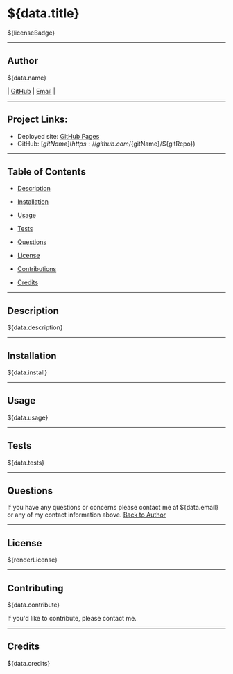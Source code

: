 # ${data.title}


${licenseBadge}

---
## Author

${data.name}


| [GitHub](https://github.com/${gitName}) | [Email](${email}) |

---
## Project Links:

- Deployed site: [GitHub Pages](https://${gitName}.github.io/${gitRepo}/)
- GitHub: [${gitName}](https://github.com/${gitName}/${gitRepo})

---
## Table of Contents

- [Description](##Description)

- [Installation](##Installation)

- [Usage](##Usage)

- [Tests](##Tests)

- [Questions](##Questions)

- [License](##License)

- [Contributions](##Contributing)

- [Credits](##Credits)

---
## Description

${data.description}

---
## Installation

${data.install}

---
## Usage

${data.usage}

---
## Tests

${data.tests}

---
## Questions

If you have any questions or concerns please contact me at ${data.email} or any of my contact information above. [Back to Author](##Author)

---
## License

${renderLicense}

---
## Contributing

${data.contribute}

If you'd like to contribute, please contact me.

---
## Credits

${data.credits}
